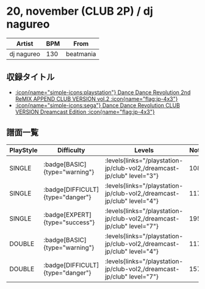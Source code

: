 # 20, november (CLUB 2P) / dj nagureo

|Artist|BPM|From|
|------|---|----|
|dj nagureo|130|beatmania|

## 収録タイトル

- [:icon{name="simple-icons:playstation"} Dance Dance Revolution 2nd ReMIX APPEND CLUB VERSION vol.2 :icon{name="flag:jp-4x3"}](/playstation-jp/club-vol2)
- [:icon{name="simple-icons:sega"} Dance Dance Revolution CLUB VERSION Dreamcast Edition :icon{name="flag:jp-4x3"}](/dreamcast-jp/club)

## 譜面一覧

|PlayStyle|Difficulty|Levels|Notes|Movie|
|---------|----------|------|-----|-----|
|SINGLE| :badge[BASIC]{type="warning"}| :levels{links="/playstation-jp/club-vol2,/dreamcast-jp/club" level="3"}|108/0||
|SINGLE| :badge[DIFFICULT]{type="danger"}| :levels{links="/playstation-jp/club-vol2,/dreamcast-jp/club" level="4"}|117/0||
|SINGLE| :badge[EXPERT]{type="success"}| :levels{links="/playstation-jp/club-vol2,/dreamcast-jp/club" level="7"}|195/0||
|DOUBLE| :badge[BASIC]{type="warning"}| :levels{links="/playstation-jp/club-vol2,/dreamcast-jp/club" level="4"}|117/0||
|DOUBLE| :badge[DIFFICULT]{type="danger"}| :levels{links="/playstation-jp/club-vol2,/dreamcast-jp/club" level="7"}|157/0||
